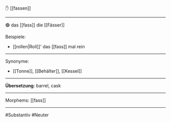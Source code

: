 ✋ [[fassen]]  

---

🟢 das [[fass]]
die [[Fässer]]

Beispiele:
- [[rollen|Roll]]' das [[fass]] mal rein 

---
Synonyme:
- [[Tonne]], [[Behälter]], [[Kessel]]

---
**Übersetzung**: barrel, cask

---

Morphems:
[[fass]]

---
#Substantiv #Neuter
